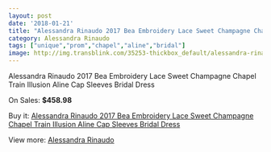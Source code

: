 ```yaml
---
layout: post
date: '2018-01-21'
title: "Alessandra Rinaudo 2017 Bea Embroidery Lace Sweet Champagne Chapel Train Illusion Aline Cap Sleeves Bridal Dress"
category: Alessandra Rinaudo
tags: ["unique","prom","chapel","aline","bridal"]
image: http://img.transblink.com/35253-thickbox_default/alessandra-rinaudo-2017-bea-embroidery-lace-sweet-champagne-chapel-train-illusion-aline-cap-sleeves-bridal-dress.jpg
---
```

Alessandra Rinaudo 2017 Bea Embroidery Lace Sweet Champagne Chapel Train Illusion Aline Cap Sleeves Bridal Dress

On Sales: **$458.98**
<a href="https://www.transblink.com/en/alessandra-rinaudo/11544-alessandra-rinaudo-2017-bea-embroidery-lace-sweet-champagne-chapel-train-illusion-aline-cap-sleeves-bridal-dress.html"><amp-img layout="responsive" width="600" height="600" src="//img.transblink.com/35253-thickbox_default/alessandra-rinaudo-2017-bea-embroidery-lace-sweet-champagne-chapel-train-illusion-aline-cap-sleeves-bridal-dress.jpg" alt="Alessandra Rinaudo 2017 Bea Embroidery Lace Sweet Champagne Chapel Train Illusion Aline Cap Sleeves Bridal Dress 0" /></a>
<a href="https://www.transblink.com/en/alessandra-rinaudo/11544-alessandra-rinaudo-2017-bea-embroidery-lace-sweet-champagne-chapel-train-illusion-aline-cap-sleeves-bridal-dress.html"><amp-img layout="responsive" width="600" height="600" src="//img.transblink.com/35259-thickbox_default/alessandra-rinaudo-2017-bea-embroidery-lace-sweet-champagne-chapel-train-illusion-aline-cap-sleeves-bridal-dress.jpg" alt="Alessandra Rinaudo 2017 Bea Embroidery Lace Sweet Champagne Chapel Train Illusion Aline Cap Sleeves Bridal Dress 1" /></a>
<a href="https://www.transblink.com/en/alessandra-rinaudo/11544-alessandra-rinaudo-2017-bea-embroidery-lace-sweet-champagne-chapel-train-illusion-aline-cap-sleeves-bridal-dress.html"><amp-img layout="responsive" width="600" height="600" src="//img.transblink.com/35258-thickbox_default/alessandra-rinaudo-2017-bea-embroidery-lace-sweet-champagne-chapel-train-illusion-aline-cap-sleeves-bridal-dress.jpg" alt="Alessandra Rinaudo 2017 Bea Embroidery Lace Sweet Champagne Chapel Train Illusion Aline Cap Sleeves Bridal Dress 2" /></a>
<a href="https://www.transblink.com/en/alessandra-rinaudo/11544-alessandra-rinaudo-2017-bea-embroidery-lace-sweet-champagne-chapel-train-illusion-aline-cap-sleeves-bridal-dress.html"><amp-img layout="responsive" width="600" height="600" src="//img.transblink.com/35257-thickbox_default/alessandra-rinaudo-2017-bea-embroidery-lace-sweet-champagne-chapel-train-illusion-aline-cap-sleeves-bridal-dress.jpg" alt="Alessandra Rinaudo 2017 Bea Embroidery Lace Sweet Champagne Chapel Train Illusion Aline Cap Sleeves Bridal Dress 3" /></a>
<a href="https://www.transblink.com/en/alessandra-rinaudo/11544-alessandra-rinaudo-2017-bea-embroidery-lace-sweet-champagne-chapel-train-illusion-aline-cap-sleeves-bridal-dress.html"><amp-img layout="responsive" width="600" height="600" src="//img.transblink.com/35256-thickbox_default/alessandra-rinaudo-2017-bea-embroidery-lace-sweet-champagne-chapel-train-illusion-aline-cap-sleeves-bridal-dress.jpg" alt="Alessandra Rinaudo 2017 Bea Embroidery Lace Sweet Champagne Chapel Train Illusion Aline Cap Sleeves Bridal Dress 4" /></a>
<a href="https://www.transblink.com/en/alessandra-rinaudo/11544-alessandra-rinaudo-2017-bea-embroidery-lace-sweet-champagne-chapel-train-illusion-aline-cap-sleeves-bridal-dress.html"><amp-img layout="responsive" width="600" height="600" src="//img.transblink.com/35255-thickbox_default/alessandra-rinaudo-2017-bea-embroidery-lace-sweet-champagne-chapel-train-illusion-aline-cap-sleeves-bridal-dress.jpg" alt="Alessandra Rinaudo 2017 Bea Embroidery Lace Sweet Champagne Chapel Train Illusion Aline Cap Sleeves Bridal Dress 5" /></a>
<a href="https://www.transblink.com/en/alessandra-rinaudo/11544-alessandra-rinaudo-2017-bea-embroidery-lace-sweet-champagne-chapel-train-illusion-aline-cap-sleeves-bridal-dress.html"><amp-img layout="responsive" width="600" height="600" src="//img.transblink.com/35254-thickbox_default/alessandra-rinaudo-2017-bea-embroidery-lace-sweet-champagne-chapel-train-illusion-aline-cap-sleeves-bridal-dress.jpg" alt="Alessandra Rinaudo 2017 Bea Embroidery Lace Sweet Champagne Chapel Train Illusion Aline Cap Sleeves Bridal Dress 6" /></a>

Buy it: [Alessandra Rinaudo 2017 Bea Embroidery Lace Sweet Champagne Chapel Train Illusion Aline Cap Sleeves Bridal Dress](https://www.transblink.com/en/alessandra-rinaudo/11544-alessandra-rinaudo-2017-bea-embroidery-lace-sweet-champagne-chapel-train-illusion-aline-cap-sleeves-bridal-dress.html "Alessandra Rinaudo 2017 Bea Embroidery Lace Sweet Champagne Chapel Train Illusion Aline Cap Sleeves Bridal Dress")

View more: [Alessandra Rinaudo](https://www.transblink.com/en/122-alessandra-rinaudo "Alessandra Rinaudo")